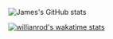 <!---
Jamesxwq/Jamesxwq is a ✨ special ✨ repository because its `README.md` (this file) appears on your GitHub profile.
You can click the Preview link to take a look at your changes.
--->
![James's GitHub stats](https://github-readme-stats.vercel.app/api?username=Jamesxwq&show_icons=true&theme=radical)

[![willianrod's wakatime stats](https://github-readme-stats.vercel.app/api/wakatime?username=Jamesxwq)](https://github.com/anuraghazra/github-readme-stats)


